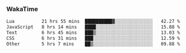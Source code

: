 ### WakaTime

<!--START_SECTION:waka-->

```txt
Lua          21 hrs 55 mins  ██████████▓░░░░░░░░░░░░░░   42.27 %
JavaScript   8 hrs 14 mins   ████░░░░░░░░░░░░░░░░░░░░░   15.88 %
Text         6 hrs 45 mins   ███▒░░░░░░░░░░░░░░░░░░░░░   13.03 %
CSS          6 hrs 31 mins   ███░░░░░░░░░░░░░░░░░░░░░░   12.59 %
Other        5 hrs 7 mins    ██▒░░░░░░░░░░░░░░░░░░░░░░   09.88 %
```

<!--END_SECTION:waka-->
